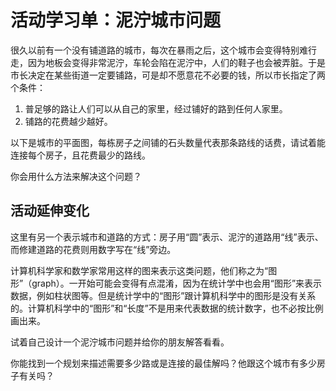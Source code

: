 # 活动学习单：泥泞城市问题

很久以前有一个没有铺道路的城市，每次在暴雨之后，这个城市会变得特别难行走，因为地板会变得非常泥泞，车轮会陷在泥泞中，人们的鞋子也会被弄脏。于是市长决定在某些街道一定要铺路，可是却不愿意花不必要的钱，所以市长指定了两个条件：

1. 普足够的路让人们可以从自己的家里，经过铺好的路到任何人家里。
2. 铺路的花费越少越好。

以下是城市的平面图，每栋房子之间铺的石头数量代表那条路线的话费，请试着能连接每个房子，且花费最少的路线。

你会用什么方法来解决这个问题？

## 活动延伸变化
这里有另一个表示城市和道路的方式：房子用“圆”表示、泥泞的道路用“线”表示、而修建道路的花费则用数字写在“线”旁边。

计算机科学家和数学家常用这样的图来表示这类问题，他们称之为“图形”（graph）。一开始可能会变得有点混淆，因为在统计学中也会用“图形”来表示数据，例如柱状图等。但是统计学中的“图形”跟计算机科学中的图形是没有关系的。计算机科学中的“图形”和“长度”不是用来代表数据的统计数字，也不必按比例画出来。

试着自己设计一个泥泞城市问题并给你的朋友解答看看。

你能找到一个规划来描述需要多少路或是连接的最佳解吗？他跟这个城市有多少房子有关吗？
